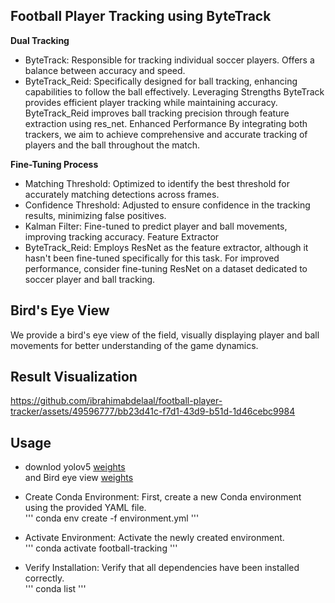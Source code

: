  ## Football Player Tracking using ByteTrack 
**Dual Tracking** 
* ByteTrack: 
Responsible for tracking individual soccer players. 
Offers a balance between accuracy and speed. 
* ByteTrack_Reid:
Specifically designed for ball tracking, enhancing capabilities to follow the ball effectively.
Leveraging Strengths
ByteTrack provides efficient player tracking while maintaining accuracy.
ByteTrack_Reid improves ball tracking precision through feature extraction using res_net.
Enhanced Performance
By integrating both trackers, we aim to achieve comprehensive and accurate tracking of players and the ball throughout the match.

**Fine-Tuning Process**
* Matching Threshold: Optimized to identify the best threshold for accurately matching detections across frames.
* Confidence Threshold: Adjusted to ensure confidence in the tracking results, minimizing false positives.
* Kalman Filter: Fine-tuned to predict player and ball movements, improving tracking accuracy.
Feature Extractor
* ByteTrack_Reid: Employs ResNet as the feature extractor, although it hasn't been fine-tuned specifically for this task.
  For improved performance, consider fine-tuning ResNet on a dataset dedicated to soccer player and ball tracking.
## Bird's Eye View
We provide a bird's eye view of the field, visually displaying player and ball movements for better understanding of the game dynamics.

## Result Visualization
https://github.com/ibrahimabdelaal/football-player-tracker/assets/49596777/bb23d41c-f7d1-43d9-b51d-1d46cebc9984

## Usage
* downlod yolov5 [weights](https://drive.google.com/file/d/1-7UUm0XAZhVwzBHHL-zvh7WHGzYXN8df/view?usp=sharing)\
    and Bird eye view [weights](https://drive.google.com/file/d/1-5wsJH4mnOGrcJ6exoSC3y3zPC8L94lS/view?usp=sharing)
  
* Create Conda Environment: First, create a new Conda environment using the provided YAML file.\
'''
conda env create -f environment.yml
'''
    
* Activate Environment: Activate the newly created environment.\
'''
conda activate football-tracking
'''
    
* Verify Installation: Verify that all dependencies have been installed correctly.\
'''
conda list
'''


